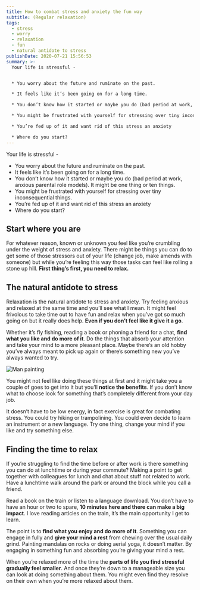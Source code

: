 ```yaml
---
title: How to combat stress and anxiety the fun way
subtitle: (Regular relaxation)
tags:
  - stress
  - worry
  - relaxation
  - fun
  - natural antidote to stress
publishDate: 2020-07-21 15:56:53
summary: >-
  Your life is stressful - 


  * You worry about the future and ruminate on the past.

  * It feels like it’s been going on for a long time.

  * You don’t know how it started or maybe you do (bad period at work, anxious parental role models). It might be one thing or ten things.

  * You might be frustrated with yourself for stressing over tiny inconsequential things.

  * You’re fed up of it and want rid of this stress an anxiety

  * Where do you start?
---
```

Your life is stressful - 

* You worry about the future and ruminate on the past.
* It feels like it’s been going on for a long time.
* You don’t know how it started or maybe you do (bad period at work, anxious parental role models). It might be one thing or ten things.
* You might be frustrated with yourself for stressing over tiny inconsequential things.
* You’re fed up of it and want rid of this stress an anxiety
* Where do you start?

## **Start where you are**

For whatever reason, known or unknown you feel like you’re crumbling under the weight of stress and anxiety. There might be things you can do to get some of those stressors out of your life (change job, make amends with someone) but while you’re feeling this way those tasks can feel like rolling a stone up hill. **First thing’s first, you need to relax.**

## The natural antidote to stress

Relaxation is the natural antidote to stress and anxiety. Try feeling anxious and relaxed at the same time and you’ll see what I mean. It might feel frivolous to take time out to have fun and relax when you’ve got so much going on but it really does help. **Even if you don’t feel like it give it a go**.

Whether it’s fly fishing, reading a book or phoning a friend for a chat, **find what you like and do more of it**. Do the things that absorb your attention and take your mind to a more pleasant place. Maybe there’s an old hobby you’ve always meant to pick up again or there’s something new you’ve always wanted to try.

![Man painting](/uploads/ari-he-mamwbmmayly-unsplash.jpg "<span>Photo by <a href=\"https://unsplash.com/@talescrow?utm_source=unsplash&amp;utm_medium=referral&amp;utm_content=creditCopyText\">Ari He</a> on <a href=\"https://unsplash.com/s/photos/painting?utm_source=unsplash&amp;utm_medium=referral&amp;utm_content=creditCopyText\">Unsplash</a></span>")

You might not feel like doing these things at first and it might take you a couple of goes to get into it but you’ll **notice the benefits**. If you don’t know what to choose look for something that’s completely different from your day job. 

It doesn’t have to be low energy, in fact exercise is great for combating stress. You could try hiking or trampolining. You could even decide to learn an instrument or a new language. Try one thing, change your mind if you like and try something else.

## Finding the time to relax

If you’re struggling to find the time before or after work is there something you can do at lunchtime or during your commute? Making a point to get together with colleagues for lunch and chat about stuff not related to work. Have a lunchtime walk around the park or around the block while you call a friend. 

Read a book on the train or listen to a language download. You don’t have to have an hour or two to spare, **10 minutes here and there can make a big impact**. I love reading articles on the train, it’s the main opportunity I get to learn.

The point is to **find what you enjoy and do more of it**. Something you can engage in fully and **give your mind a rest** from chewing over the usual daily grind. Painting mandalas on rocks or doing aerial yoga, it doesn’t matter. By engaging in something fun and absorbing you’re giving your mind a rest. 

When you’re relaxed more of the time the **parts of life you find stressful gradually feel smaller**. And once they’re down to a manageable size you can look at doing something about them. You might even find they resolve on their own when you’re more relaxed about them.